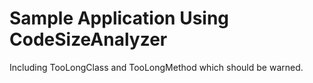# Sample Application Using CodeSizeAnalyzer

Including TooLongClass and TooLongMethod which should be warned.
